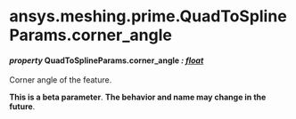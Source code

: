# ansys.meshing.prime.QuadToSplineParams.corner_angle



#### *property* QuadToSplineParams.corner_angle *: [float](https://docs.python.org/3.11/library/functions.html#float)*

Corner angle of the feature.

**This is a beta parameter**. **The behavior and name may change in the future**.

<!-- !! processed by numpydoc !! -->
